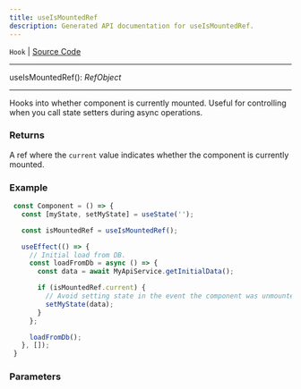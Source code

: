 ```yaml
---
title: useIsMountedRef
description: Generated API documentation for useIsMountedRef.
---
```


`Hook` | [Source Code](https://github.com/mrCamelCode/jtjs-react/blob/0e141e63e22c212c71ce52ba40f0472cc9028516/lib/hooks/use-is-mounted-ref.hook.ts#L32)

---

useIsMountedRef(): _RefObject<boolean>_

---

Hooks into whether component is currently mounted. Useful for controlling when you call state
setters during async operations.

### Returns
A ref where the `current` value indicates whether the component is currently mounted.

### Example
```javascriptreact
 const Component = () => {
   const [myState, setMyState] = useState('');

   const isMountedRef = useIsMountedRef();

   useEffect(() => {
     // Initial load from DB.
     const loadFromDb = async () => {
       const data = await MyApiService.getInitialData();

       if (isMountedRef.current) {
         // Avoid setting state in the event the component was unmounted while the call to load was out.
         setMyState(data);
       }
     };

     loadFromDb();
   }, []);
 }
```

### Parameters

